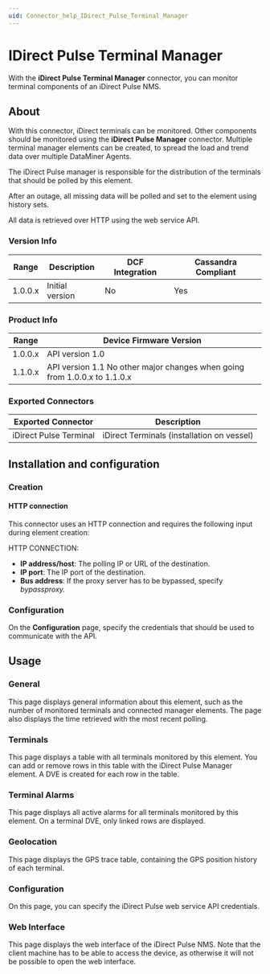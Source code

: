 ```yaml
---
uid: Connector_help_IDirect_Pulse_Terminal_Manager
---
```


# IDirect Pulse Terminal Manager

With the **iDirect Pulse Terminal Manager** connector, you can monitor terminal components of an iDirect Pulse NMS.

## About

With this connector, iDirect terminals can be monitored. Other components should be monitored using the **iDirect Pulse Manager** connector. Multiple terminal manager elements can be created, to spread the load and trend data over multiple DataMiner Agents.

The iDirect Pulse manager is responsible for the distribution of the terminals that should be polled by this element.

After an outage, all missing data will be polled and set to the element using history sets.

All data is retrieved over HTTP using the web service API.

### Version Info

| Range | Description | DCF Integration | Cassandra Compliant |
|------------------|-----------------|---------------------|-------------------------|
| 1.0.0.x          | Initial version | No                  | Yes                     |

### Product Info

| Range     | Device Firmware Version                                                   |
|------------------|---------------------------------------------------------------------------|
| 1.0.0.x          | API version 1.0                                                           |
| 1.1.0.x          | API version 1.1 No other major changes when going from 1.0.0.x to 1.1.0.x |

### Exported Connectors

| **Exported Connector**  | **Description**                            |
|------------------------|--------------------------------------------|
| iDirect Pulse Terminal | iDirect Terminals (installation on vessel) |

## Installation and configuration

### Creation

#### HTTP connection

This connector uses an HTTP connection and requires the following input during element creation:

HTTP CONNECTION:

- **IP address/host**: The polling IP or URL of the destination.
- **IP port**: The IP port of the destination.
- **Bus address**: If the proxy server has to be bypassed, specify *bypassproxy.*

### Configuration

On the **Configuration** page, specify the credentials that should be used to communicate with the API.

## Usage

### General

This page displays general information about this element, such as the number of monitored terminals and connected manager elements. The page also displays the time retrieved with the most recent polling.

### Terminals

This page displays a table with all terminals monitored by this element. You can add or remove rows in this table with the iDirect Pulse Manager element. A DVE is created for each row in the table.

### Terminal Alarms

This page displays all active alarms for all terminals monitored by this element. On a terminal DVE, only linked rows are displayed.

### Geolocation

This page displays the GPS trace table, containing the GPS position history of each terminal.

### Configuration

On this page, you can specify the iDirect Pulse web service API credentials.

### Web Interface

This page displays the web interface of the iDirect Pulse NMS. Note that the client machine has to be able to access the device, as otherwise it will not be possible to open the web interface.
